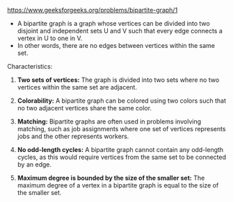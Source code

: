 https://www.geeksforgeeks.org/problems/bipartite-graph/1

* A bipartite graph is a graph whose vertices can be divided into two disjoint and independent sets U and V such that every edge connects a vertex in U to one in V.
* In other words, there are no edges between vertices within the same set.

Characteristics:

1. **Two sets of vertices:** The graph is divided into two sets where no two vertices within the same set are adjacent.

2. **Colorability:** A bipartite graph can be colored using two colors such that no two adjacent vertices share the same color.

3. **Matching:** Bipartite graphs are often used in problems involving matching, such as job assignments where one set of vertices represents jobs and the other represents workers.

4. **No odd-length cycles:** A bipartite graph cannot contain any odd-length cycles, as this would require vertices from the same set to be connected by an edge.

5. **Maximum degree is bounded by the size of the smaller set:** The maximum degree of a vertex in a bipartite graph is equal to the size of the smaller set.

